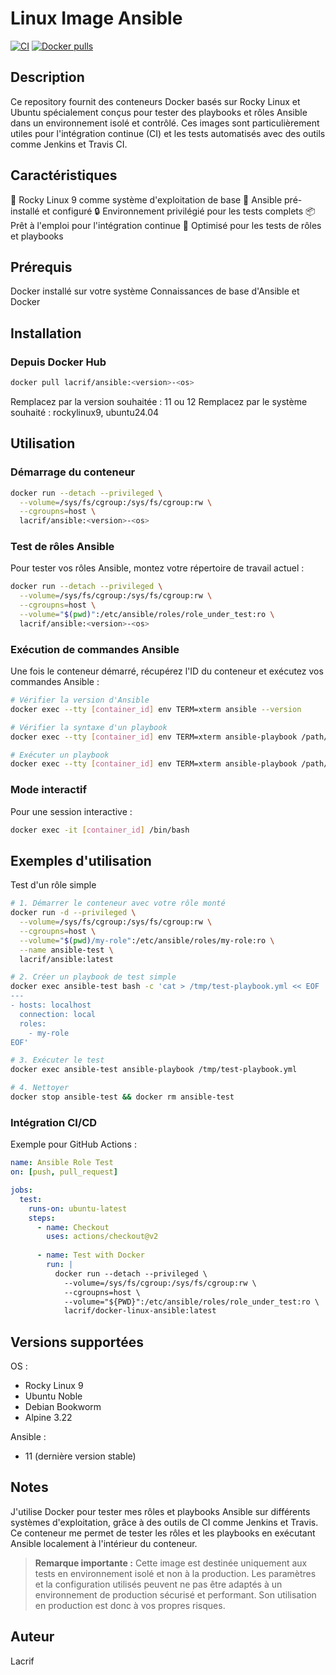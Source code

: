 # Linux Image Ansible

[![CI](https://github.com/lacrif/docker-ansible/actions/workflows/ci.yml/badge.svg)](https://github.com/lacrif/docker-ansible/actions/workflows/ci.yml) 
[![Docker pulls](https://img.shields.io/docker/pulls/lacrif/ansible)](https://hub.docker.com/r/lacrif/ansible/)

## Description

Ce repository fournit des conteneurs Docker basés sur Rocky Linux et Ubuntu spécialement conçus pour tester des playbooks et rôles Ansible dans un environnement isolé et contrôlé. Ces images sont particulièrement utiles pour l'intégration continue (CI) et les tests automatisés avec des outils comme Jenkins et Travis CI.

## Caractéristiques

🐧 Rocky Linux 9 comme système d'exploitation de base
🔧 Ansible pré-installé et configuré
🔒 Environnement privilégié pour les tests complets
📦 Prêt à l'emploi pour l'intégration continue
🚀 Optimisé pour les tests de rôles et playbooks

## Prérequis

Docker installé sur votre système
Connaissances de base d'Ansible et Docker

## Installation

### Depuis Docker Hub

``` bash
docker pull lacrif/ansible:<version>-<os>
```

Remplacez <version> par la version souhaitée : 11 ou 12
Remplacez <os> par le système souhaité : rockylinux9, ubuntu24.04

## Utilisation

### Démarrage du conteneur

```bash
docker run --detach --privileged \
  --volume=/sys/fs/cgroup:/sys/fs/cgroup:rw \
  --cgroupns=host \
  lacrif/ansible:<version>-<os>
```

### Test de rôles Ansible

Pour tester vos rôles Ansible, montez votre répertoire de travail actuel :

```bash
docker run --detach --privileged \
  --volume=/sys/fs/cgroup:/sys/fs/cgroup:rw \
  --cgroupns=host \
  --volume="$(pwd)":/etc/ansible/roles/role_under_test:ro \
  lacrif/ansible:<version>-<os>
```

### Exécution de commandes Ansible

Une fois le conteneur démarré, récupérez l'ID du conteneur et exécutez vos commandes Ansible :

```bash
# Vérifier la version d'Ansible
docker exec --tty [container_id] env TERM=xterm ansible --version

# Vérifier la syntaxe d'un playbook
docker exec --tty [container_id] env TERM=xterm ansible-playbook /path/to/ansible/playbook.yml --syntax-check

# Exécuter un playbook
docker exec --tty [container_id] env TERM=xterm ansible-playbook /path/to/ansible/playbook.yml
```

### Mode interactif
Pour une session interactive :

```bash
docker exec -it [container_id] /bin/bash
```

## Exemples d'utilisation

Test d'un rôle simple

```bash
# 1. Démarrer le conteneur avec votre rôle monté
docker run -d --privileged \
  --volume=/sys/fs/cgroup:/sys/fs/cgroup:rw \
  --cgroupns=host \
  --volume="$(pwd)/my-role":/etc/ansible/roles/my-role:ro \
  --name ansible-test \
  lacrif/ansible:latest

# 2. Créer un playbook de test simple
docker exec ansible-test bash -c 'cat > /tmp/test-playbook.yml << EOF
---
- hosts: localhost
  connection: local
  roles:
    - my-role
EOF'

# 3. Exécuter le test
docker exec ansible-test ansible-playbook /tmp/test-playbook.yml

# 4. Nettoyer
docker stop ansible-test && docker rm ansible-test
```

### Intégration CI/CD

Exemple pour GitHub Actions :

```yaml
name: Ansible Role Test
on: [push, pull_request]

jobs:
  test:
    runs-on: ubuntu-latest
    steps:
      - name: Checkout
        uses: actions/checkout@v2
      
      - name: Test with Docker
        run: |
          docker run --detach --privileged \
            --volume=/sys/fs/cgroup:/sys/fs/cgroup:rw \
            --cgroupns=host \
            --volume="${PWD}":/etc/ansible/roles/role_under_test:ro \
            lacrif/docker-linux-ansible:latest
```

## Versions supportées

OS :
- Rocky Linux 9
- Ubuntu Noble
- Debian Bookworm
- Alpine 3.22

Ansible :
- 11  (dernière version stable)

## Notes

J'utilise Docker pour tester mes rôles et playbooks Ansible sur différents systèmes d'exploitation, grâce à des outils de CI comme Jenkins et Travis. Ce conteneur me permet de tester les rôles et les playbooks en exécutant Ansible localement à l'intérieur du conteneur.

> **Remarque importante :** Cette image est destinée uniquement aux tests en environnement isolé et non à la production. Les paramètres et la configuration utilisés peuvent ne pas être adaptés à un environnement de production sécurisé et performant. Son utilisation en production est donc à vos propres risques.

## Auteur

Lacrif
